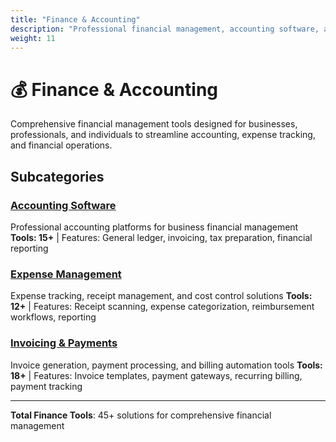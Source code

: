 ```yaml
---
title: "Finance & Accounting"
description: "Professional financial management, accounting software, and business finance tools"
weight: 11
---
```


# 💰 Finance & Accounting

Comprehensive financial management tools designed for businesses, professionals, and individuals to streamline accounting, expense tracking, and financial operations.

## Subcategories

### [Accounting Software](/categories/finance-accounting/accounting-software/)
Professional accounting platforms for business financial management
**Tools: 15+** | Features: General ledger, invoicing, tax preparation, financial reporting

### [Expense Management](/categories/finance-accounting/expense-management/)
Expense tracking, receipt management, and cost control solutions
**Tools: 12+** | Features: Receipt scanning, expense categorization, reimbursement workflows, reporting

### [Invoicing & Payments](/categories/finance-accounting/invoicing-payments/)
Invoice generation, payment processing, and billing automation tools
**Tools: 18+** | Features: Invoice templates, payment gateways, recurring billing, payment tracking

---

**Total Finance Tools**: 45+ solutions for comprehensive financial management